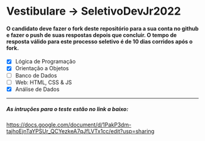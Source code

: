 # Vestibulare → SeletivoDevJr2022
#### O candidato deve fazer o fork deste repositório para a sua conta no github e fazer o push de suas respostas depois que concluir. O tempo de resposta válido para este processo seletivo é de 10 dias corridos após o fork.


- [X] Lógica de Programação
- [X] Orientação a Objetos
- [ ] Banco de Dados
- [ ] Web: HTML, CSS & JS
- [X] Análise de Dados
 
____
##### As intruções para o teste estão no link a baixo:

https://docs.google.com/document/d/1PakP3dm-tajhoEjnTaYPSUr_QCYezkeA7qJfLVTx1cc/edit?usp=sharing
